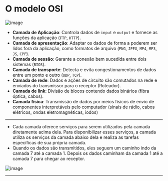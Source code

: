 # O modelo OSI

![image](https://github.com/AndreCoutinhom/networking_intro/assets/91290799/57cae02e-1741-433b-8140-987a03e16835)

* **Camada de Aplicação**: Controla dados de `input` e `output` e fornece as funções da aplicação (`FTP`, `HTTP`).
* **Camada de apresentação**: Adaptar os dados de forma a poderem ser lidos fora da aplicação, como formatos de arquivo (`PNG`, `JPEG`, `MP4`, `MP3`, `JS`, `CPP`).
* **Camada de sessão**: Garante a conexão bem sucedida entre dois sistemas (`BIOS`).
* **Camada de transporte**: Detecta e evita congestionamentos de dados entre um ponto e outro (`UDP`, `TCP`).
* **Camada de rede**: Dados e ações de circuito são comutados na rede e enviados do transmissor para o receptor (Roteador).
* **Camada de link**: Divisão de blocos contendo dados binários (fibra óptica, cabos).
* **Camada física**: Transmissão de dados por meios físicos de envio de componentes interpretáveis pelo computador (sinais de rádio, cabos elétricos, ondas eletromagnéticas, iodos)

---

* Cada camada oferece serviços para serem utilizados pela camada diretamente acima dela. Para disponibilizar esses serviços, a camada utiliza os serviços da camada abaixo dela e realiza as tarefas específicas de sua própria camada.
* Quando os dados são transmitidos, eles seguem um caminho indo da camada 7 até a camada 1. Depois os dados caminham da camada 1 até a camada 7 para chegar ao receptor.

![image](https://github.com/AndreCoutinhom/networking_intro/assets/91290799/394e1caf-21dd-4a7a-881d-1c9507c054f3)

---
